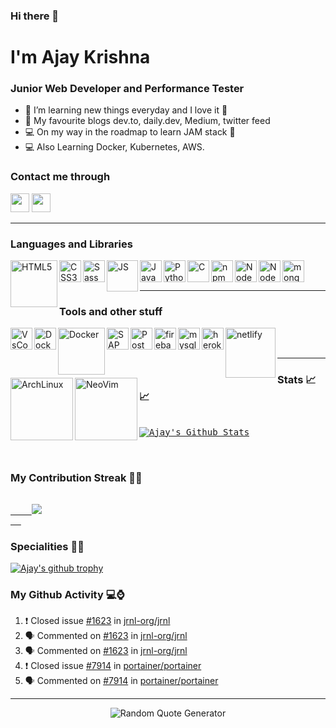 ### Hi there 👋

# I'm Ajay Krishna

### Junior Web Developer and Performance Tester

- 🔭 I’m learning new things everyday and I love it 💖
- 📰 My favourite blogs dev.to, daily.dev, Medium, twitter feed
- 💻 On my way in the roadmap to learn JAM stack 🚀
- 💻 Also Learning Docker, Kubernetes, AWS.

### Contact me through

[<img height="30" src="https://img.shields.io/badge/twitter-%231DA1F2.svg?&style=for-the-badge&logo=twitter&logoColor=white" />][twitter]
[<img height="30" src="https://img.shields.io/badge/linkedin-%230077B5.svg?&style=for-the-badge&logo=linkedin&logoColor=white" />][linkedin]
<br />

<hr />

### Languages and Libraries

<img align="left" alt="HTML5" width="75px" src="https://www.vectorlogo.zone/logos/w3_html5/w3_html5-ar21.svg" />
<img align="left" alt="CSS3" width="35px" src="https://www.vectorlogo.zone/logos/w3_css/w3_css-official.svg" />
<img align="left" alt="Sass" width="35px" src="https://www.vectorlogo.zone/logos/sass-lang/sass-lang-icon.svg" />
<img align="left" alt="JS" width="50px" src="https://www.vectorlogo.zone/logos/javascript/javascript-vertical.svg" />
<img align="left" alt="Java" width="35px" src="https://www.vectorlogo.zone/logos/java/java-icon.svg" />
<img align="left" alt="Python" width="35px" src="https://www.vectorlogo.zone/logos/python/python-icon.svg" />
<img align="left" alt="C" width="35px" src="https://img.icons8.com/color/48/000000/c-programming.png" />
<img align="left" alt="npm" width="35px" src="https://www.vectorlogo.zone/logos/npmjs/npmjs-icon.svg" />
<img align="left" alt="NodeJS" width="35px" src="https://www.vectorlogo.zone/logos/reactjs/reactjs-icon.svg" />
<img align="left" alt="NodeJS" width="35px" src="https://www.vectorlogo.zone/logos/nodejs/nodejs-icon.svg" />
<img align="left" alt="mongodb" width="35px" src="https://www.vectorlogo.zone/logos/mongodb/mongodb-icon.svg" />
<br />
<br />
<hr />

### Tools and other stuff

<img align="left" alt="VsCode" width="35px" src="https://www.vectorlogo.zone/logos/visualstudio_code/visualstudio_code-icon.svg" />
<img align="left" alt="Docker" width="35px" src="https://www.vectorlogo.zone/logos/docker/docker-official.svg" />
<img align="left" alt="Docker" width="75px" src="https://www.vectorlogo.zone/logos/amazon_aws/amazon_aws-ar21.svg" />
<img align="left" alt="SAP" width="35px" src="https://www.vectorlogo.zone/logos/sap/sap-icon.svg" />
<img align="left" alt="Postman" width="35px" src="https://www.vectorlogo.zone/logos/getpostman/getpostman-icon.svg" />
<img align="left" alt="firebase" width="35px" src="https://www.vectorlogo.zone/logos/firebase/firebase-icon.svg" />
<img align="left" alt="mysql" width="35px" src="https://www.vectorlogo.zone/logos/mysql/mysql-icon.svg" />
<img align="left" alt="heroku" width="35px" src="https://www.vectorlogo.zone/logos/heroku/heroku-icon.svg" />
<img align="left" alt="netlify" width="80px" src="https://www.vectorlogo.zone/logos/netlify/netlify-ar21.svg" />
<!--<img align="left" alt="netlify" width="35px" src="https://www.vectorlogo.zone/logos/linux/linux-icon.svg" /> -->
<img align="left" alt="ArchLinux" width="100px" src="https://www.vectorlogo.zone/logos/archlinux/archlinux-ar21.svg" />
<img align="left" alt="NeoVim" width="100px" src="https://www.vectorlogo.zone/logos/neovimio/neovimio-ar21.svg" />

<br />
<br />

<hr />

### Stats 📈📈
<pre>
<a href="#stats">
<img align="center" alt="Ajay's Github Stats" src="https://github-readme-stats.vercel.app/api?username=Ajay-056&show_icons=true&theme=chartreuse-dark" />
</a>
<!-- <a href="#stats">
<img align="center" alt="Ajay's top languages" src="https://gh-readme-stats-jr2zafif6.vercel.app/api/top-langs/?username=Ajay-056&layout=compact&langs_count=8&theme=tokyonight" />
</a> -->
</pre>

### My Contribution Streak 🚀🚀
<pre>
  <a href="https://github.com/Ajay-056/github-readme-streak-stats">
    <img src="https://github-readme-streak-stats.herokuapp.com/?user=Ajay-056#version3"/>
  </a>
</pre>

[twitter]: https://twitter.com/balaajay19
[linkedin]: https://www.linkedin.com/in/ajay-krishna-065a1a162/

### Specialities 🎁🎁
[![Ajay's github trophy](https://github-profile-trophy.vercel.app/?username=Ajay-056&row=1)](https://github.com/Ajay-056)


### My Github Activity 💻⌚
<!--START_SECTION:activity-->
1. ❗️ Closed issue [#1623](https://github.com/jrnl-org/jrnl/issues/1623) in [jrnl-org/jrnl](https://github.com/jrnl-org/jrnl)
2. 🗣 Commented on [#1623](https://github.com/jrnl-org/jrnl/issues/1623) in [jrnl-org/jrnl](https://github.com/jrnl-org/jrnl)
3. 🗣 Commented on [#1623](https://github.com/jrnl-org/jrnl/issues/1623) in [jrnl-org/jrnl](https://github.com/jrnl-org/jrnl)
4. ❗️ Closed issue [#7914](https://github.com/portainer/portainer/issues/7914) in [portainer/portainer](https://github.com/portainer/portainer)
5. 🗣 Commented on [#7914](https://github.com/portainer/portainer/issues/7914) in [portainer/portainer](https://github.com/portainer/portainer)
<!--END_SECTION:activity-->

<hr />
<p align="center"><img src="https://github-readme-quotes.herokuapp.com/quote?theme=default&animation=default&layout=zues&font=default" alt="Random Quote Generator"></p>
